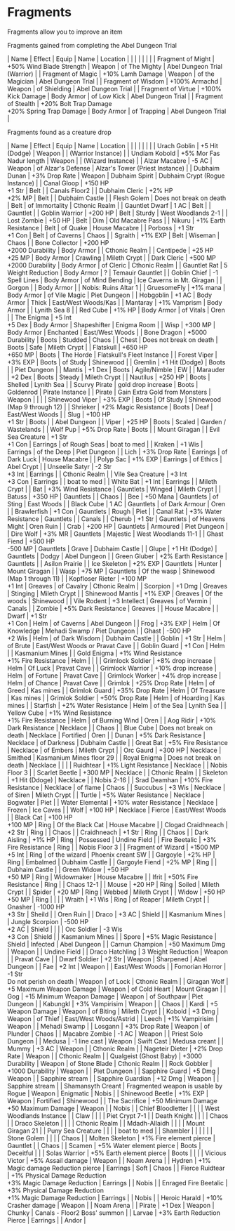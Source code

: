 # Fragments

Fragments allow you to improve an item

Fragments gained from completing the Abel Dungeon Trial

| Name | Effect | Equip | Name | Location |
|  |  |  |  |  |
| Fragment of Might | +50% Wind Blade Strength | Weapon | of The Mighty | Abel Dungeon Trial (Warrior) |
| Fragment of Magic | +10% Lamh Damage | Weapon | of the Magician | Abel Dungeon Trial |
| Fragment of Wisdom | +100% Armachd | Weapon | of Shielding | Abel Dungeon Trial |
| Fragment of Virtue | +100% Kick Damage | Body Armor | of Low Kick | Abel Dungeon Trial |
| Fragment of Stealth | +20% Bolt Trap Damage <br> +20% Spring Trap Damage | Body Armor | of Trapping | Abel Dungeon Trial |

Fragments found as a creature drop

| Name | Effect | Equip | Name | Location |
|  |  |  |  |  |
| Urach Goblin | +5 Hit (Dodge) | Weapon |  | (Warrior Instance) |
| Undiam Kobold | +5% Mor Fas Nadur length | Weapon |  | (Wizard Instance) |
| Alzar Macabre | -5 AC | Weapon | of Alzar's Defense | Alzar's Tower (Priest Instance) |
| Dubhaim Dunan | +3% Drop Rate | Weapon | Dubhaim Spirit | Dubhaim Crypt (Rogue Instance) |
| Canal Gloop | +150 HP <br> +1 Str | Belt |  | Canals Floor2 |
| Dubhaim Cleric | +2% HP <br> +2% MP | Belt |  | Dubhaim Castle |
| Flesh Golem | Does not break on death | Belt | of Immortality | Cthonic Realm |
| Gauntlet Dwarf | 1 AC | Belt |  | Gauntlet |
| Goblin Warrior | +200 HP | Belt | Sturdy | West Woodlands 2-1 |
| Lost Zombie | +50 HP | Belt | Dim | Old Macabre Pass |
| Nikuru | +1% Earth Resistance | Belt | of Quake | House Macabre |
| Porboss | +1 Str <br> +1 Con | Belt | of Caverns | Chaos |
| Sgraith | +1% EXP | Belt | Wiseman | Chaos |
| Bone Collector | +200 HP <br> +2000 Durability | Body Armor |  | Cthonic Realm |
| Centipede | +25 HP <br> +25 MP | Body Armor | Crawling | Mileth Crypt |
| Dark Cleric | +500 MP <br> +2000 Durability | Body Armor | of Cleric | Cthonic Realm |
| Gauntlet Rat | 5 Weight Reduction | Body Armor | ? | Temauir Gauntlet |
| Goblin Chief | -1 Spell Lines | Body Armor | of Mind Bending | Ice Caverns in Mt. Giragan |
| Gorgon |  | Body Armor |  | Nobis: Ruins Altar 1 |
| GruesomeFly | +1% mana | Body Armor | of Vile Magic | Piet Dungeon |
| Hobgoblin | +1 AC | Body Armor | Thick | East/West Woods/Kas |
| Mantaray | +1% Vamprism | Body Armor |  | Lynith Sea 8 |
| Red Cube | +1% HP | Body Armor | of Vitals | Oren |
| The Enigma | +5 Int <br> +5 Dex | Body Armor | Shapeshifter | Enigma Room |
| Wisp | +300 MP | Body Armor | Enchanted | East/West Woods |
| Bone Dragon | +5000 Durability | Boots | Studded | Chaos |
| Chest | Does not break on death | Boots | Safe | Mileth Crypt |
| Flatskull | +650 HP <br> +650 MP | Boots | The Horde | Flatskull's Fleet Instance |
| Forest Viper | +3% EXP | Boots | of Study | Shinewood |
| Gremlin | +1 Hit (Dodge) | Boots |  | Piet Dungeon |
| Mantis | +1 Dex | Boots | Agile/Nimble | EW |
| Marauder | +2 Dex | Boots | Steady | Mileth Crypt |
| Nautilus | +250 HP | Boots | Shelled | Lynith Sea |
| Scurvy Pirate | gold drop increase | Boots | Goldenrod | Pirate Instance |
| Pirate | Gain Extra Gold from Monsters | Weapon |  |  |
| Shinewood Viper | +3% EXP | Boots | Of Study | Shinewood (Map 9 through 12) |
| Shrieker | +2% Magic Resistance | Boots | Deaf | East/West Woods |
| Slug | +100 HP <br> +1 Str | Boots |  | Abel Dungeon |
| Viper | +25 HP | Boots | Scaled | Garden / Wastelands |
| Wolf Pup | +5% Drop Rate | Boots |  | Mount Giragan |
| Evil Sea Creature | +1 Str <br> +1 Con | Earrings | of Rough Seas | boat to med |
| Kraken | +1 Wis | Earrings | of the Deep | Piet Dungeon |
| Lich | +3% Drop Rate | Earrings | of Dark Luck | House Macabre |
| Polyp Sac | +1% EXP | Earrings | of Ethics | Abel Crypt |
| Unseelie Satyr | -2 Str <br> +3 Int | Earrings |  | Cthonic Realm |
| Vile Sea Creature | +3 Int <br> +3 Con | Earrings |  | boat to med |
| White Bat | +1 Int | Earrings |  | Mileth Crypt |
| Bat | +3% Wind Resistance | Gauntlets | Winged | Mileth Crypt |
| Batuss | +350 HP | Gauntlets |  | Chaos |
| Bee | +50 Mana | Gauntlets | of Sting | East Woods |
| Black Cube | 1 AC | Gauntlets | of Dark Armour | Oren |
| Brawlerfish | +1 Con | Gauntlets | Rough | Piet |
| Canal Rat | +3% Water Resistance | Gauntlets |  | Canals |
| Cherub | +1 Str | Gauntlets | of Heavens Might | Oren Ruin |
| Crab | +200 HP | Gauntlets | Armoured | Piet Dungeon |
| Dire Wolf | +3% MR | Gauntlets | Majestic | West Woodlands 11-1 |
| Ghast Fiend | +500 HP <br> -500 MP | Gauntlets | Grave | Dubhaim Castle |
| Glupe | +1 Hit (Dodge) | Gauntlets | Dodgy | Abel Dungeon |
| Green Gluber | +2% Earth Resistance | Gauntlets |  | Asilon Prairie |
| Ice Skeleton | +2% EXP | Gauntlets | Hunter | Mount Giragan |
| Wasp | +75 MP | Gauntlets | Of the wasp | Shinewood (Map 1 through 11) |
| Kopfloser Rieter | +100 MP <br> +1 Int | Greaves | of Cavalry | Cthonic Realm |
| Scorpion | +1 Dmg | Greaves | Stinging | Mileth Crypt |
| Shinewood Mantis | +1% EXP | Greaves | Of the woods | Shinewood |
| Vile Rodent | +3 Intellect | Greaves | of Vermin | Canals |
| Zombie | +5% Dark Resistance | Greaves |  | House Macabre |
| Dwarf | +1 Str <br> +1 Con | Helm | of Caverns | Abel Dungeon |
| Frog | +3% EXP | Helm | Of Knowledge | Mehadi Swamp / Piet Dungeon |
| Ghast | -500 HP <br> +2 Wis  | Helm | of Dark Wisdom | Dubhaim Castle |
| Goblin | +1 Str | Helm | of Brute | East/West Woods or Pravat Cave |
| Goblin Guard | +1 Con | Helm |  | Kasmanium Mines |
| Gold Enigma | +1% Wind Resistance <br> +1% Fire Resistance | Helm |  |  |
| Grimlock Soldier | +8% drop increase | Helm | Of Luck | Pravat Cave |
| Grimlock Warrior | +10% drop increase | Helm | of Fortune | Pravat Cave |
| Grimlock Worker | +4% drop increase | Helm | of Chance | Pravat Cave |
| Grimlok | +25% Drop Rate | Helm | of Greed | Kas mines |
| Grimlok Guard | +35% Drop Rate | Helm | Of Treasure | Kas mines |
| Grimlok Soldier | +50% Drop Rate | Helm | of Hoarding | Kas mines |
| Starfish | +2% Water Resistance | Helm | of the Sea | Lynith Sea |
| Yellow Cube | +1% Wind Resistance <br> +1% Fire Resistance | Helm | of Burning Wind | Oren |
| Aog Ridir | +10% Dark Resistance | Necklace |  | Chaos |
| Blue Cube | Does not break on death | Necklace | Fortified | Oren |
| Dunan | +5% Dark Resistance | Necklace | of Darkness | Dubhaim Castle |
| Great Bat | +5% Fire Resistance | Necklace | of Embers | Mileth Crypt |
| Orc Gaurd | +300 HP | Necklace | Smithed | Kasmanium Mines floor 29 |
| Royal Enigma | Does not break on death | Necklace |  |  |
| Ruidhtear | +1% Light Resistance | Necklace |  | Nobis Floor 3 |
| Scarlet Beetle | +300 MP | Necklace |  | Cthonic Realm |
| Skeleton | +1 Hit (Ddoge) | Necklace |  | Nobis 2-16 |
| Srad Deamhan | +10% Fire Resistance | Necklace | of flame | Chaos |
| Succubus | +3 Wis | Necklace | of Siren | Mileth Crypt |
| Turtle | +5% Water Resistance | Necklace | Bogwater | Piet |
| Water Elemental | +10% water Resistance | Necklace | Frozen | Ice Caves |
| Wolf | +100 HP | Necklace | Fierce | East/West Woods |
| Black Cat | +100 HP <br> +100 MP | Ring | Of the Black Cat | House Macabre |
| Clogad Craidhneach | +2 Str | Ring |  | Chaos |
| Craidhneach | +1 Str | Ring |  | Chaos |
| Dark Aisling | +1% HP | Ring | Possessed | Undine Field |
| Fire Beetalic | +3% Fire Resistance | Ring |  | Nobis Floor 3 |
| Fragment of Wizard | +1500 MP <br> +5 Int  | Ring | of the wizard | Phoenix creant SW |
| Gargoyle | +2% HP | Ring | Embalmed | Dubhaim Castle |
| Gargoyle Fiend | +2% MP | Ring |  | Dubhaim Castle |
| Green Widow | +50 HP <br> +50 MP | Ring | Widowmaker | House Macabre |
| Ifrit | +50% Fire Resistance | Ring |  | Chaos 12-1 |
| Mouse | +20 HP | Ring | Soiled | Mileth Crypt |
| Spider | +20 MP | Ring | Webbed | Mileth Crypt |
| Widow | +50 HP <br> +50 MP | Ring |  |  |
| Wraith | +1 Wis | Ring | of Reaper | Mileth Crypt |
| Gnasher | -1000 HP <br> +3 Str | Sheild |  | Oren Ruin |
| Draco | +3 AC | Shield |  | Kasmanium Mines |
| Jungle Scorpion | -500 HP <br> +2 AC | Shield |  |  |
| Orc Soldier | -3 Wis <br> +3 Con | Shield |  | Kasmanium Mines |
| Spore | +5% Magic Resistance | Shield | Infected | Abel Dungeon |
| Carnun Champion | +50 Maximum Dmg | Weapon |  | Undine Field |
| Draco Hatchling | 3 Weight Reduction | Weapon |  | Pravat Cave |
| Dwarf Soldier | +2 Str | Weapon | Sharpened | Abel Dungeon |
| Fae | +2 Int | Weapon |  | East/West Woods |
| Fomorian Horror | -1 Str <br> Do not perish on death | Weapon | of Lock | Cthonic Realm |
| Giragan Wolf | +5 Maximum Weapon Damage | Weapon | of Cold Heart | Mount Giragan |
| Gog | +15 Minimum Weapon Damage | Weapon | of Southpaw | Piet Dungeon |
| Kabungkl | +3% Vampirisim | Weapon |  | Chaos |
| Kardi | +5 Weapon Damage | Weapon | of Biting | Mileth Crypt |
| Kobold | +3 Dmg | Weapon | of Thief | East/West Woods/Astrid |
| Leech | +1% Vampirisim | Weapon |  | Mehadi Swamp |
| Losgann | +3% Drop Rate | Weapon | of Plunder | Chaos |
| Macabre Zombie | -1 AC | Weapon |  | Priest Solo Dungeon |
| Medusa | -1 line cast | Weapon | Swift Cast | Medusa creant |
| Mummy | +3 AC | Weapon |  | Cthonic Realm |
| Nageteir Dieter | +2% Drop Rate | Weapon |  | Cthonic Realm |
| Qualgeist (Ghost Baby) | +3000 Durability | Weapon | of Stone Blade | Cthonic Realm |
| Rock Gobbler | +1000 Durability | Weapon |  | Piet Dungeon |
| Sapphire Guard | +5 Dmg | Weapon |  | Sapphire stream |
| Sapphire Guardian | +12 Dmg | Weapon |  | Sapphire stream |
| Shamansyth Creant | Fragmented weapon is usable by Rogue | Weapon | Enigmatic | Nobis |
| Shinewood Beetle | +1% EXP | Weapon | Fortified | Shinewood |
| The Sacrifice | +50 Minimum Damage <br> +50 Maximum Damage | Weapon |  | Nobis |
| Chief Bloodletter |  |  |  | West Woodlands Instance |
| Claw |  |  |  | Piet Crypt 7-1 |
| Death Knight |  |  |  | Chaos |
| Draco Skeleton |  |  |  | Cthonic Realm |
| Mdadh-Allaidh |  |  |  | Mount Giragan 21 |
| Puny Sea Creature |  |  |  | boat to med |
| Shambler |  |  |  |  |
| Stone Golem |  |  |  | Chaos |
| Molten Skeleton | +1% Fire element pierce | Gauntlet |  | Chaos |
| Scamen | +5% Water element pierce | Boots | Deceitful |  |
| Solas Warrior | +5% Earth element pierce | Boots |  |  |
| Vicious Victor | +5% Assail damage | Weapon |  | Noam Arena |
| Hydren | +1% Magic damage Reduction pierce | Earrings | Soft | Chaos |
| Fierce Ruidtear | +1% Physical Damage Reduction <br> +3% Magic Damage Reduction | Earrings |  | Nobis |
| Enraged Fire Beetalic | +3% Physical Damage Reduction <br> +1% Magic Damage Reduction | Earrings |  | Nobis |
| Heroic Harald | +10% Crasher damage | Weapon |  | Noam Arena |
| Pirate | +1 Dex | Weapon | Chunky | Canals - Floor2 Boss' summon |
| Larvae | +3% Earth Reduction Pierce | Earrings |  | Andor |